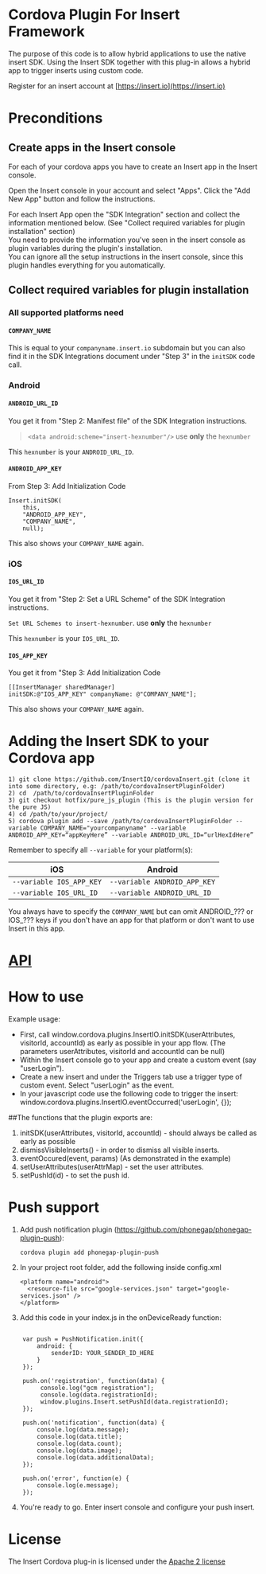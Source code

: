 # Cordova Plugin For Insert Framework


The purpose of this code is to allow hybrid applications to use the native insert SDK. Using the Insert SDK together with this plug-in allows a hybrid app to trigger inserts using custom code.

Register for an insert account at [https://insert.io](https://insert.io)

# Preconditions

## Create apps in the Insert console

For each of your cordova apps you have to create an Insert app in the Insert console.

Open the Insert console in your account and select "Apps". Click the "Add New App" button and follow the instructions.

For each Insert App open the "SDK Integration" section and collect the information mentioned below. (See "Collect required variables for plugin installation" section)<br>
You need to provide the information you've seen in the insert console as plugin variables during the plugin's installation.<br>
You can ignore all the setup instructions in the insert console, since this plugin handles everything for you automatically.

## Collect required variables for plugin installation

### All supported platforms need

#### `COMPANY_NAME`

This is equal to your `companyname.insert.io` subdomain but you can also find it in the SDK Integrations document under "Step 3" in the `initSDK` code call.

### Android

#### `ANDROID_URL_ID`

You get it from "Step 2: Manifest file" of the SDK Integration instructions.

> `<data android:scheme="insert-hexnumber"/>` use **only** the `hexnumber`

This `hexnumber` is your `ANDROID_URL_ID`.


#### `ANDROID_APP_KEY`

From Step 3: Add Initialization Code

```
Insert.initSDK(
    this,
    "ANDROID_APP_KEY", 
    "COMPANY_NAME", 
    null);
```

This also shows your `COMPANY_NAME` again.


### iOS

#### `IOS_URL_ID`

You get it from "Step 2: Set a URL Scheme" of the SDK Integration instructions.

`Set URL Schemes to insert-hexnumber`. use **only** the `hexnumber`

This `hexnumber` is your `IOS_URL_ID`.

#### `IOS_APP_KEY`

You get it from "Step 3: Add Initialization Code

```
[[InsertManager sharedManager]
initSDK:@"IOS_APP_KEY" companyName: @"COMPANY_NAME"];
``` 

This also shows your `COMPANY_NAME` again.


Adding the Insert SDK to your Cordova app
=========================================

```
1) git clone https://github.com/InsertIO/cordovaInsert.git (clone it into some directory, e.g: /path/to/cordovaInsertPluginFolder)
2) cd  /path/to/cordovaInsertPluginFolder
3) git checkout hotfix/pure_js_plugin (This is the plugin version for the pure JS)
4) cd /path/to/your/project/ 
5) cordova plugin add --save /path/to/cordovaInsertPluginFolder --variable COMPANY_NAME="yourcompanyname" --variable ANDROID_APP_KEY=“appKeyHere” --variable ANDROID_URL_ID=“urlHexIdHere”
```

Remember to specify all `--variable` for your platform(s):

| iOS | Android |
|-----|---------|
| `--variable IOS_APP_KEY` | `--variable ANDROID_APP_KEY` |
| `--variable IOS_URL_ID`  | `--variable ANDROID_URL_ID`  |

You always have to specify the `COMPANY_NAME` but can omit ANDROID_??? or IOS_??? keys if you don't have an app for that platform or don't want to use Insert in this app.

# [API](./api.md)

How to use
==========
Example usage:
- First, call window.cordova.plugins.InsertIO.initSDK(userAttributes, visitorId, accountId) as early as possible in your app flow. (The parameters userAttributes, visitorId and accountId can be null)
- Within the Insert console go to your app and create a custom event (say "userLogin"). 
- Create a new insert and under the Triggers tab use a trigger type of custom event. Select "userLogin" as the event.
- In your javascript code use the following code to trigger the insert:
window.cordova.plugins.InsertIO.eventOccurred('userLogin', {});

##The functions that the plugin exports are:
1) initSDK(userAttributes, visitorId, accountId) - should always be called as early as possible
2) dismissVisibleInserts() - in order to dismiss all visible inserts.
3) eventOccured(event, params) (As demonstrated in the example)
4) setUserAttributes(userAttrMap) - set the user attributes.
5) setPushId(id) - to set the push id.

Push support
============
1) Add push notification plugin (https://github.com/phonegap/phonegap-plugin-push):

   ```
   cordova plugin add phonegap-plugin-push
   ```
2) In your project root folder, add the following inside config.xml
    ```
    <platform name="android">
      <resource-file src="google-services.json" target="google-services.json" />
    </platform>

    ```
3) Add this code in your index.js in the onDeviceReady function:

```

	var push = PushNotification.init({
        android: {
            senderID: YOUR_SENDER_ID_HERE
        }
    });

    push.on('registration', function(data) {
         console.log("gcm registration");
         console.log(data.registrationId);
         window.plugins.Insert.setPushId(data.registrationId);
    });

    push.on('notification', function(data) {
        console.log(data.message);
        console.log(data.title);
        console.log(data.count);
        console.log(data.image);
        console.log(data.additionalData);
    });

    push.on('error', function(e) {
        console.log(e.message);
    });

```

4) You're ready to go. Enter insert console and configure your push insert.

License
=======
The Insert Cordova plug-in is licensed under the [Apache 2 license](./LICENSE.txt)
